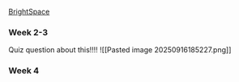 [BrightSpace](https://brightspace.algonquincollege.com/d2l/home/825149)

### Week 2-3
Quiz question about this!!!!
![[Pasted image 20250916185227.png]]
### Week 4
